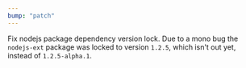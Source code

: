 ```yaml
---
bump: "patch"
---
```


Fix nodejs package dependency version lock. Due to a mono bug the `nodejs-ext` package was locked to version `1.2.5`, which isn't out yet, instead of `1.2.5-alpha.1`.
